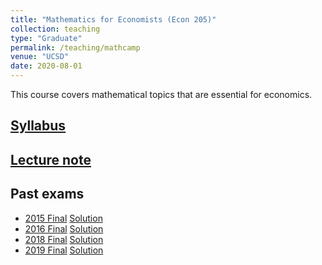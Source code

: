 ```yaml
---
title: "Mathematics for Economists (Econ 205)"
collection: teaching
type: "Graduate"
permalink: /teaching/mathcamp
venue: "UCSD"
date: 2020-08-01
---
```


This course covers mathematical topics that are essential for economics.

## [Syllabus](/files/205_syllabus.pdf)

## [Lecture note](https://www.dropbox.com/s/jbb95yef6fkxxex/mathprog.pdf)

## Past exams
- [2015 Final](/files/econ205final2015_withoutsol.pdf) [Solution](/files/econ205final2015_withsol.pdf)
- [2016 Final](/files/econ205final2016_withoutsol.pdf) [Solution](/files/econ205final2016_withsol.pdf)
- [2018 Final](/files/econ205final2018_withoutsol.pdf) [Solution](/files/econ205final2018_withsol.pdf)
- [2019 Final](/files/econ205final2019_withoutsol.pdf) [Solution](/files/econ205final2019_withsol.pdf)

